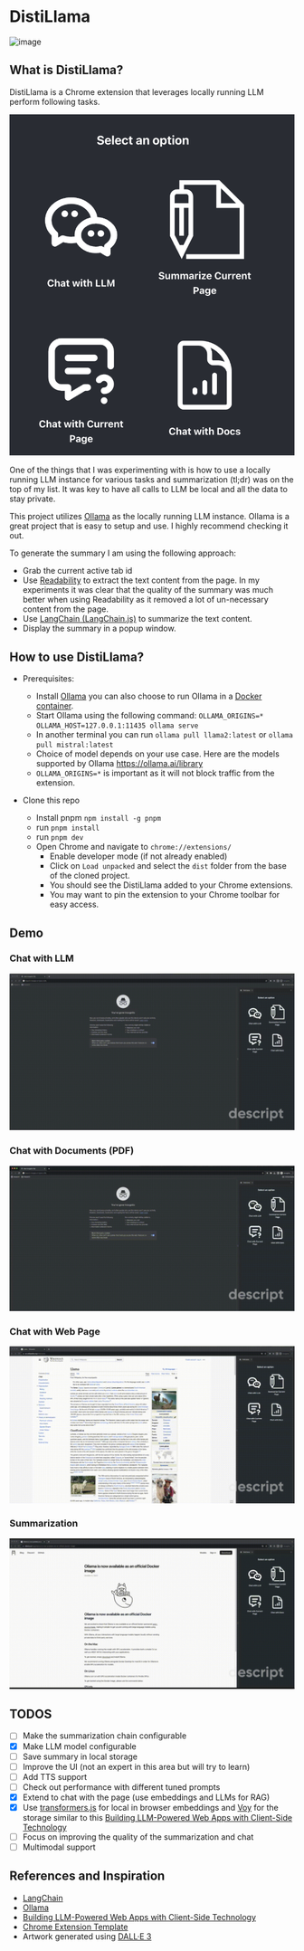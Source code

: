 # DistiLlama

![image](public/icon-128.png)

## What is DistiLlama?

DistiLlama is a Chrome extension that leverages locally running LLM perform following  tasks.

![Overview](./Overview.png)

One of the things that I was experimenting with is how to use a locally running LLM instance for various tasks and summarization (tl;dr) was on the top of my list. It was key to have all calls to LLM be local and all the data to stay private.

This project utilizes [Ollama](https://ollama.ai/) as the locally running LLM instance. Ollama is a great project that is easy to setup and use. I highly recommend checking it out.

To generate the summary I am using the following approach:

- Grab the current active tab id
- Use [Readability](https://github.com/mozilla/readability) to extract the text content from the page. In my experiments it was clear that the quality of the summary was much better when using Readability as it removed a lot of un-necessary content from the page.
- Use [LangChain (LangChain.js)](https://js.langchain.com/docs/get_started/introduction/) to summarize the text content.
- Display the summary in a popup window.

## How to use DistiLlama?

- Prerequisites:
  - Install [Ollama](https://ollama.ai/download) you can also choose to run Ollama in a [Docker container](https://ollama.ai/blog/ollama-is-now-available-as-an-official-docker-image).
  - Start Ollama using the following command: `OLLAMA_ORIGINS=* OLLAMA_HOST=127.0.0.1:11435 ollama serve`
  - In another terminal you can run `ollama pull llama2:latest` or `ollama pull mistral:latest`
  - Choice of model depends on your use case. Here are the models supported by Ollama <https://ollama.ai/library>
  - `OLLAMA_ORIGINS=*` is important as it will not block traffic from the extension.

- Clone this repo
  - Install pnpm `npm install -g pnpm`
  - run `pnpm install`
  - run `pnpm dev`
  - Open Chrome and navigate to `chrome://extensions/`
    - Enable developer mode (if not already enabled)
    - Click on `Load unpacked` and select the `dist` folder from the base of the cloned project.
    - You should see the DistiLlama added to your Chrome extensions.
    - You may want to pin the extension to your Chrome toolbar for easy access.

## Demo

### Chat with LLM

![Chat](./Chat.gif)

### Chat with Documents (PDF)

![ChatWithDocs](./ChatWithDocs.gif)

### Chat with Web Page

![ChatWithPage](./ChatWithPage.gif)

### Summarization

![Summary](./Summary.gif)

## TODOS

- [ ] Make the summarization chain configurable
- [x] Make LLM model configurable
- [ ] Save summary in local storage
- [ ] Improve the UI (not an expert in this area but will try to learn)
- [ ] Add TTS support
- [ ] Check out performance with different tuned prompts
- [x] Extend to chat with the page (use embeddings and LLMs for RAG)
- [x] Use [transformers.js](https://github.com/xenova/transformers.js) for local in browser embeddings and [Voy](https://github.com/tantaraio/voy) for the storage similar to this [Building LLM-Powered Web Apps with Client-Side Technology](https://ollama.ai/blog/building-llm-powered-web-apps)
- [ ] Focus on improving the quality of the summarization and chat
- [ ] Multimodal support

## References and Inspiration 

- [LangChain](https://github.com/langchain-ai/langchainjs)
- [Ollama](https://ollama.ai/)
- [Building LLM-Powered Web Apps with Client-Side Technology](https://ollama.ai/blog/building-llm-powered-web-apps)
- [Chrome Extension Template](https://github.com/Jonghakseo/chrome-extension-boilerplate-react-vite)
- Artwork generated using [DALL·E 3](https://openai.com/dall-e-3)
